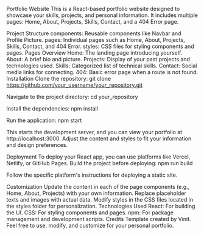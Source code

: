 Portfolio Website
This is a React-based portfolio website designed to showcase your skills, projects, and personal information. It includes multiple pages: Home, About, Projects, Skills, Contact, and a 404 Error page.

Project Structure
components: Reusable components like Navbar and Profile Picture.
pages: Individual pages such as Home, About, Projects, Skills, Contact, and 404 Error.
styles: CSS files for styling components and pages.
Pages Overview
Home: The landing page introducing yourself.
About: A brief bio and picture.
Projects: Display of your past projects and technologies used.
Skills: Categorized list of technical skills.
Contact: Social media links for connecting.
404: Basic error page when a route is not found.
Installation
Clone the repository: git clone https://github.com/your_username/your_repository.git

Navigate to the project directory: cd your_repository

Install the dependencies: npm install

Run the application: npm start

This starts the development server, and you can view your portfolio at http://localhost:3000. Adjust the content and styles to fit your information and design preferences.

Deployment
To deploy your React app, you can use platforms like Vercel, Netlify, or GitHub Pages. Build the project before deploying: npm run build

Follow the specific platform's instructions for deploying a static site.

Customization
Update the content in each of the page components (e.g., Home, About, Projects) with your own information.
Replace placeholder texts and images with actual data.
Modify styles in the CSS files located in the styles folder for personalization.
Technologies Used
React: For building the UI.
CSS: For styling components and pages.
npm: For package management and development scripts.
Credits
Template created by Vinit.
Feel free to use, modify, and customize for your personal portfolio.
